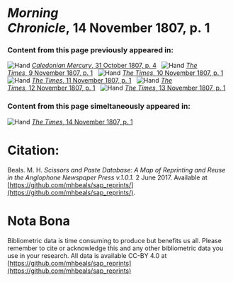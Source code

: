 # *Morning Chronicle*, 14 November 1807, p. 1  
  
### Content from this page previously appeared in:  
![Hand](http://scissorsandpaste.net/wp-content/uploads/2017/06/smallhandpointer.png) [*Caledonian Mercury*, 31 October 1807, p. 4](https://mhbeals.github.io/sap_html/Caledonian-Mercury/Caledonian-Mercury-31-October-1807-p-4)  
![Hand](http://scissorsandpaste.net/wp-content/uploads/2017/06/smallhandpointer.png) [*The Times*, 9 November 1807, p. 1](https://mhbeals.github.io/sap_html/The-Times/The-Times-9-November-1807-p-1)  
![Hand](http://scissorsandpaste.net/wp-content/uploads/2017/06/smallhandpointer.png) [*The Times*, 10 November 1807, p. 1](https://mhbeals.github.io/sap_html/The-Times/The-Times-10-November-1807-p-1)  
![Hand](http://scissorsandpaste.net/wp-content/uploads/2017/06/smallhandpointer.png) [*The Times*, 11 November 1807, p. 1](https://mhbeals.github.io/sap_html/The-Times/The-Times-11-November-1807-p-1)  
![Hand](http://scissorsandpaste.net/wp-content/uploads/2017/06/smallhandpointer.png) [*The Times*, 12 November 1807, p. 1](https://mhbeals.github.io/sap_html/The-Times/The-Times-12-November-1807-p-1)  
![Hand](http://scissorsandpaste.net/wp-content/uploads/2017/06/smallhandpointer.png) [*The Times*, 13 November 1807, p. 1](https://mhbeals.github.io/sap_html/The-Times/The-Times-13-November-1807-p-1)  
  
### Content from this page simeltaneously appeared in:  
![Hand](http://scissorsandpaste.net/wp-content/uploads/2017/06/smallhandpointer.png) [*The Times*, 14 November 1807, p. 1](https://mhbeals.github.io/sap_html/The-Times/The-Times-14-November-1807-p-1)  


# Citation: 

Beals. M. H. *Scissors and Paste Database: A Map of Reprinting and Reuse in the Anglophone Newspaper Press v.1.0.1.* 2 June 2017. Available at [https://github.com/mhbeals/sap_reprints/](https://github.com/mhbeals/sap_reprints/). 

# Nota Bona

Bibliometric data is time consuming to produce but benefits us all. Please remember to cite or acknowledge this and any other bibliometric data you use in your research. All data is available CC-BY 4.0 at [https://github.com/mhbeals/sap_reprints](https://github.com/mhbeals/sap_reprints)